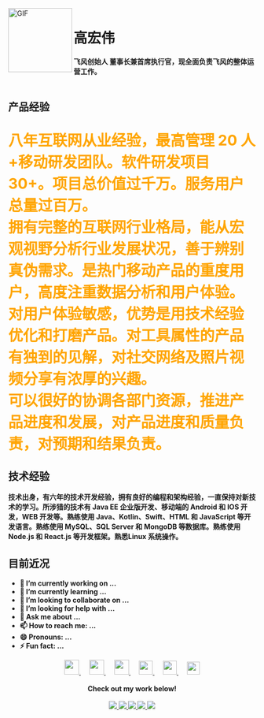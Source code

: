 <img align="left" alt="GIF" src="https://image.feicdn.cn/logo/app-icon-logo.svg" width="130" title="FlyWind"> 
<h1>高宏伟</h1>
<b>飞风创始人 董事长兼首席执行官，现全面负责飞风的整体运营工作。<b/>
<br>
<br>
<h2>产品经验</h2>  
<p style="font-size:30px;color:orange">
八年互联网从业经验，最高管理 20 人+移动研发团队。软件研发项目 30+。项目总价值过千万。服务用户总量过百万。<br>
拥有完整的互联网行业格局，能从宏观视野分析行业发展状况，善于辨别真伪需求。是热门移动产品的重度用户，高度注重数据分析和用户体验。<br>
对用户体验敏感，优势是用技术经验优化和打磨产品。对工具属性的产品有独到的见解，对社交网络及照片视频分享有浓厚的兴趣。<br>
可以很好的协调各部门资源，推进产品进度和发展，对产品进度和质量负责，对预期和结果负责。</p>

<h2>技术经验</h2>
<p>技术出身，有六年的技术开发经验，拥有良好的编程和架构经验，一直保持对新技术的学习。所涉猎的技术有 Java EE 企业版开发、移动端的 Android 和 IOS 开发，WEB 开发等。熟练使用 Java、Kotlin、Swift、HTML 和 JavaScript 等开发语言。熟练使用 MySQL、SQL Server 和 MongoDB 等数据库。熟练使用 Node.js 和 React.js 等开发框架。熟悉Linux 系统操作。</p>

<h2>目前近况</h2>
<ul>
  <li>🔭 I’m currently working on ...</li>
  <li>🌱 I’m currently learning ...</li>
  <li>👯 I’m looking to collaborate on ...</li>
  <li>🤔 I’m looking for help with ...</li>
  <li>💬 Ask me about ...</li>
  <li>📫 How to reach me: ...</li>
  <li>😄 Pronouns: ...</li>
  <li>⚡ Fun fact: ...</li>
</ul>

<p align="center">
  <a href="https://feifeng.cn/" target="_blank" title="FlyWind">
    <img src="https://image.feicdn.cn/sleep-wind-logo.svg" width="30px"/>
  </a>
  &emsp;
  <a href="https://weibo.com/u/5347400925" target="_blank" title="Weibo">
    <img src="https://img.icons8.com/color/96/000000/weibo.png" width="30px"/>
  </a>
  &emsp;
  <a href="https://twitter.com/gaohomwell/" target="_blank" title="Twitter">
    <img src="https://img.icons8.com/color/96/000000/twitter--v1.png" width="30px"/>
  </a>
  &emsp;
  <a href="https://feifeng.cn/" target="_blank" title="WeChat">
    <img src="https://img.icons8.com/ios-filled/100/26e07f/weixing.png" width="28px"/>
  </a>
  &emsp;
  <a href= "https://www.instagram.com/gaohomwell/" target="_blank" title="Instagram">
    <img src="https://img.icons8.com/fluent/48/000000/instagram-new.png" width="28px"/>
  </a>
  &emsp;
  <a href="https://www.linkedin.com/in/%E4%BC%9F-charmve-%E5%BC%A0-647b29133/" target="_blank" alt="LinkedIn" title="LinkedIn">
    <img src="https://img.icons8.com/ios-filled/256/000000/linkedin.svg" width="26px"/>
  </a>
  <br><br>
  <strong>Check out my work below!</strong>
  <br><br>
  <a href="https://github.com/Charmve">
    <img src="https://badges.pufler.dev/visits/Charmve/Charmve?style=flat-square&color=black&logo=github">
  </a>
  <a href="https://github.com/Charmve">
    <img src="https://badges.pufler.dev/years/Charmve?style=flat-square&color=black&logo=github">
  </a>
  <a href="https://github.com/Charmve?tab=repositories">
    <img src="https://badges.pufler.dev/repos/Charmve?style=flat-square&color=black&logo=github">
  </a>
  <a href="https://gist.github.com/Charmve">
    <img src="https://badges.pufler.dev/gists/Charmve?style=flat-square&color=black&logo=github">
  </a>
  <a href="https://github.com/Charmve">
    <img src="https://badges.pufler.dev/commits/monthly/Charmve?style=flat-square&color=black&logo=github">
  </a>
</p>

